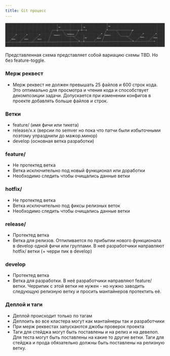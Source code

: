 ```yaml
---
title: Git процесс
---
```


![Git TBD](/img/git.jpg)

Представленная схема представляет собой вариацию схемы TBD. Но без feature-toggle.

### Мерж реквест
 - Мерж реквест не должен превышать 25 файлов и 600 строк кода. Это оптимально для просмотра и чтения кода и способствует декомпозиции задачи. Допускается при изменении конфигов в проекте добавлять больше файлов и строк.

### Ветки
 - feature/ (имя фичи или тикета)
 - release/x.x (версии по semver но пока что патчи были избыточными поэтому упразднили до мажор.минор)
 - develop (основная ветка разработки)

### feature/
 - Не протектед ветка
 - Ветка исключительно под новый функционал или доработки
 - Необходимо следить чтобы очищались данные ветки

 ### hotfix/
 - Не протектед ветка
 - Ветка исключительно под фиксы релизных веток
 - Необходимо следить чтобы очищались данные ветки

### release/
 - Протектед ветка
 - Ветка для релизов. Отпиливается по прибытии нового функционала в develop одной фичи или группами. В неё разработчики направляют hotfix/ ветки (+ черри пик в develop)

### develop
 - Протектед ветка
 - Ветка для разработки. В неё разработчики направляют feature/ ветки. Черрипик с этой ветки не нужен - но нужно заводить следующую релизную ветку и просить мантайнеров протектить её.


 ### Деплой и таги
 - Деплой происходит только по тагам
 - Деплоить во все кластера могут как мантайнеры так и разработчики
 - При мерж реквестах запускаются джобы проверок проекта
 - Таги для стейджа могут быть поставлены и на релиз и на девелоп. Для теста могут быть поставлены на какие то другие ветки. Таги для стейджа и прода обязательно должны быть поставлены на релизную ветку.